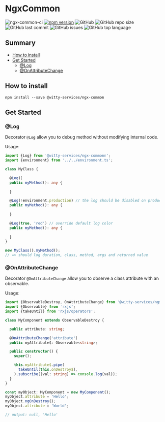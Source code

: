 # NgxCommon

![ngx-common-ci](https://github.com/witty-services/ngx-common/workflows/ngx-common-build/badge.svg)
[![npm version](https://badge.fury.io/js/%40witty-services%2Fngx-common.svg)](https://badge.fury.io/js/%40witty-services%2Fngx-common)
![GitHub](https://img.shields.io/github/license/witty-services/ngx-common)
![GitHub repo size](https://img.shields.io/github/repo-size/witty-services/ngx-common)
![GitHub last commit](https://img.shields.io/github/last-commit/witty-services/ngx-common)
![GitHub issues](https://img.shields.io/github/issues/witty-services/ngx-common)
![GitHub top language](https://img.shields.io/github/languages/top/witty-services/ngx-common)

## Summary

* [How to install](#how-to-install)
* [Get Started](#get-started)
    * [@Log](#log)
    * [@OnAttributeChange](#onattributechange)

## How to install

```
npm install --save @witty-services/ngx-common
```

## Get Started

### @Log

Decorator ```@Log``` allow you to debug method without modifying internal code.

Usage:
```typescript
import {Log} from '@witty-services/ngx-commonn';
import {environment} from '../../environment.ts';

class MyClass {

  @Log()
  public myMethod(): any {
  
  }

  @Log(!environment.production) // the log should be disabled on production
  public myMethod(): any {
  
  }

  @Log(true, 'red') // override default log color
  public myMethod(): any {
  
  }
}

new MyClass().myMethod();
// => should log duration, class, method, args and returned value
```

### @OnAttributeChange

Decorator ```@OnAttributeChange``` allow you to observe a class attribute with an observable.

Usage:
```typescript
import {ObservableDestroy, OnAttributeChange} from '@witty-services/ngx-common';
import {Observable} from 'rxjs';
import {takeUntil} from 'rxjs/operators';

class MyComponent extends ObservableDestroy {

  public attribute: string;

  @OnAttributeChange('attribute')
  public myAttribute$: Observable<string>;

  public constructor() {
    super();

    this.myAttribute$.pipe(
      takeUntil(this.onDestroy$),
    ).subscribe((val: string) => console.log(val));
  } 
}

const myObject: MyComponent = new MyComponent();
myObject.attribute = 'Hello';
myObject.ngOnDestroy();
myObject.attribute = 'World';

// output: null, 'Hello'
```
